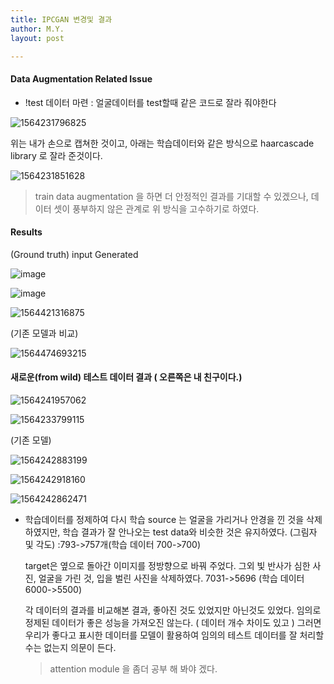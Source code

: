 ```yaml
---
title: IPCGAN 변경및 결과
author: M.Y.
layout: post

---
```








#### Data Augmentation Related Issue

- !test 데이터 마련 : 얼굴데이터를 test할때 같은 코드로 잘라 줘야한다

![1564231796825](https://user-images.githubusercontent.com/48951818/62408925-c571ab80-b60a-11e9-8ffd-a40c6ff6a6f4.png)

위는 내가 손으로 캡쳐한 것이고, 아래는 학습데이터와 같은 방식으로 haarcascade library 로 잘라 준것이다.

![1564231851628](https://user-images.githubusercontent.com/48951818/62408914-a2df9280-b60a-11e9-8ed5-1964d68e0c86.png)

> train data augmentation 을 하면 더 안정적인 결과를 기대할 수 있겠으나, 데이터 셋이 풍부하지 않은 관계로 위 방식을 고수하기로 하였다. 

####   

#### Results  

 (Ground truth)															              input 								Generated	  

![image](https://user-images.githubusercontent.com/48951818/62408934-e89c5b00-b60a-11e9-83ab-ba807b4aff1a.png)

![image](https://user-images.githubusercontent.com/48951818/62408941-049ffc80-b60b-11e9-9e02-debd1d3d7ba5.png)


![1564421316875](https://user-images.githubusercontent.com/48951818/62408945-14b7dc00-b60b-11e9-8e31-e8aa6dbcd3fa.png)



(기존 모델과 비교)  

![1564474693215](https://user-images.githubusercontent.com/48951818/62408949-2ac59c80-b60b-11e9-88ba-75300a4db38f.png)




#### 새로운(from wild) 테스트 데이터 결과 ( 오른쪽은 내 친구이다.)  

![1564241957062](https://user-images.githubusercontent.com/48951818/62408952-3a44e580-b60b-11e9-9d5d-577864538e6f.png)

![1564233799115](https://user-images.githubusercontent.com/48951818/62408955-3f099980-b60b-11e9-99c8-4bdd4fa4923c.png)


(기존 모델)  


![1564242883199](https://user-images.githubusercontent.com/48951818/62408959-58124a80-b60b-11e9-9245-9df1772c12bc.png)

![1564242918160](https://user-images.githubusercontent.com/48951818/62408960-5ea0c200-b60b-11e9-8e72-c47a03b0e614.png)

![1564242862471](https://user-images.githubusercontent.com/48951818/62408961-63657600-b60b-11e9-8e26-15678d3824d3.png)






- 학습데이터를 정제하여 다시 학습  source 는 얼굴을 가리거나 안경을 낀 것을 삭제하였지만, 학습 결과가 잘 안나오는 test data와 비슷한 것은 유지하였다. (그림자 및 각도) :793->757개(학습 데이터 700->700)

  target은  옆으로 돌아간 이미지를 정방향으로 바꿔 주었다. 그외 빛 반사가 심한 사진, 얼굴을 가린 것, 입을 벌린 사진을 삭제하였다. 7031->5696 (학습 데이터 6000->5500)

  각 데이터의 결과를 비교해본 결과,  좋아진 것도 있었지만 아닌것도 있었다. 임의로 정제된 데이터가 좋은 성능을 가져오진 않는다. ( 데이터 개수 차이도 있고 )  그러면 우리가 좋다고 표시한 데이터를 모델이 활용하여 임의의 테스트 데이터를 잘 처리할 수는 없는지 의문이 든다.

  > attention module 을 좀더 공부 해 봐야 겠다.


